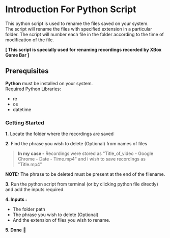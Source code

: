 # Introduction For Python Script

This python script is used to rename the files saved on your system. <br>
The script will rename the files with specified extension in a particular folder.
The script will number each file in the folder according to the time of modification of the file.

**[ This script is specially used for renaming recordings recorded by XBox Game Bar ]**

## Prerequisites

**Python** must be installed on your system. <br>
Required Python Libraries:
- re
- os
- datetime

### Getting Started

**1.** Locate the folder where the recordings are saved

**2.** Find the phrase you wish to delete (Optional) from names of files

> **In my case -** Recordings were stored as "Title_of_video - Google Chrome - Date - Time.mp4"
and i wish to save recordings as "Title.mp4"

 **NOTE:** The phrase to be deleted must be present at the end of the filename.

**3.** Run the python script from terminal (or by clicking python file directly) and add the inputs required.

**4. Inputs :**
- The folder path
- The phrase you wish to delete (Optional)
- And the extension of files you wish to rename.

**5. Done** :partying_face:
